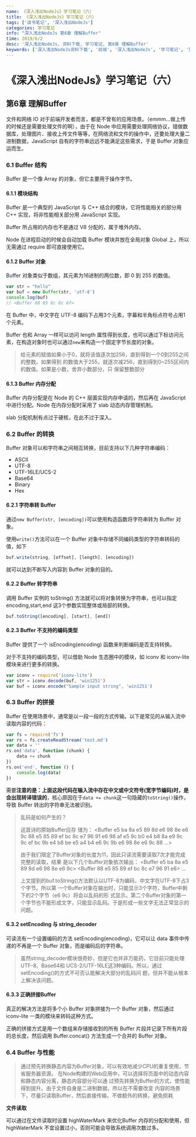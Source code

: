 ```yaml
---
name: 《深入浅出NodeJs》学习笔记（六）
title: 《深入浅出NodeJs》学习笔记（六）
tags: ['读书笔记', '深入浅出NodeJs']
categories: 学习笔记
info: "深入浅出NodeJs 第6章 理解Buffer"
time: 2019/6/2
desc: '深入浅出NodeJs, 资料下载, 学习笔记, 第6章 理解Buffer'
keywords: ['深入浅出NodeJs资料下载', '前端', '深入浅出NodeJs', '学习笔记', '第6章 理解Buffer']
---
```


# 《深入浅出NodeJs》学习笔记（六）

## 第6章 理解Buffer

文件和网络 IO 对于前端开发者而言，都是不曾有的应用场景。（emmm...做上传的时候还是需要处理文件的啊），由于在 Node 中应用需要处理网络协议，错做数据库，处理图片、接收上传文件等等，在网络流和文件的操作中，还要处理大量二进制数据，JavaScript 自有的字符串远远不能满足这些需求，于是 Buffer 对象应运而生。

### 6.1 Buffer 结构

Buffer 是一个像 Array 的对象，但它主要用于操作字节。

#### 6.1.1 模块结构

Buffer 是一个典型的 JavaScript 与 C++ 结合的模块，它将性能相关的部分用 C++ 实现，将非性能相关部分用 JavaScript 实现。

Buffer 所占用的内存也不是通过 V8 分配的，属于堆外内存。

Node 在进程启动的时候会自动加载 Buffer 模块并放在全局对象 Global 上，所以无需通过 require 即可直接使用它。

#### 6.1.2 Buffer 对象

Buffer 对象类似于数组，其元素为16进制的两位数，即 0 到 255 的数值。

```javascript
var str = "hello"
var buf = new Buffer(str, 'utf-8')
console.log(buf)
// <Buffer 68 65 6c 6c 6f>
```

在 Buffer 中，中文字在 UTF-8 编码下占用3个元素，字幕和半角标点符号占用1个元素。

Buffer 也和 Array 一样可以访问 length 属性得到长度，也可以通过下标访问元素，在构造对象时也可以通过`new`来构造一个固定字节长度的对象。

> 给元素的赋值如果小于0，就将该值逐次加256，直到得到一个0到255之间的整数。如果得到 的数值大于255，就逐次减256，直到得到0~255区间内的数值。如果是小数，舍弃小数部分，只 保留整数部分

#### 6.1.3 Buffer 内存分配

Buffer 内存分配是在 Node 的 C++ 层面实现内存申请的，然后再在 JavaScript 中进行分配。Node 在内存分配时采用了 slab 动态内存管理机制。

slab 分配机制有点过于硬核，在此不过于深入。

### 6.2 Buffer 的转换

Buffer 对象可以和字符串之间相互转换，目前支持以下几种字符串编码：

- ASCII
- UTF-8
- UTF-16LE/UCS-2
- Base64
- Binary
- Hex

#### 6.2.1 字符串转 Buffer

通过`new Buffer(str, [encoding])`可以使用构造函数将字符串转为 Buffer 对象。

使用`write()`方法可以在一个 Buffer 对象中存储不同编码类型的字符串转码的值，如下

```javascript
buf.write(string, [offset], [length], [encoding])
```

就可以达到不断写入内容到 Buffer 对象的目的。

#### 6.2.2 Buffer 转字符串

调用 Buffer 实例的 toString() 方法就可以将对象转换为字符串，也可以指定 encoding,start,end 这3个参数实现整体或局部的转换。

```javascript
buf.toString([encoding], [start], [end])
```

#### 6.2.3 Buffer 不支持的编码类型

Buffer 提供了一个 isEncoding(encoding) 函数来判断编码是否支持转换。

对于不支持的编码类型，可以借助 Node 生态圈中的模块，如 iconv 和 iconv-lite 模块来进行更多的转换。

```javascript
var iconv = require('iconv-lite')
var str = iconv.decode(buf, 'win1251')
var buf = iconv.encode("Sample input string", 'win1251')
```



### 6.3 Buffer 的拼接

Buffer 在使用场景中，通常是以一段一段的方式传输。以下是常见的从输入流中读取内容的代码：

```javascript
var fs = require('fs')
var rs = fs.createReadStream('test.md')
var data = ''
rs.on('data', function (chunk) {
    data += chunk
})
rs.on('end', function () {
    console.log(data)
})
```

需要**注意的是：上面这段代码在输入流中存在中文或中文符号(宽字节编码)时，是会出现转译错误的**，核心原因在于`data += chunk`这一句隐藏的`toString()`操作，导致 Buffer 转出的字符串无法被识别。

> 乱码是如何产生的？
>
> 这首诗的原始Buffer应存 储为： 
> <Buffer e5 ba 8a e5 89 8d e6 98 8e e6 9c 88 e5 85 89 ef bc 8c e7 96 91 e6 98 af e5 9c b0 e4 b8 8a e9 9c 9c ef bc 9b e4 b8 be e5 a4 b4 e6 9c 9b e6 98 8e e6 9c 88 ...>
>
> 由于我们限定了Buffer对象的长度为11，因此只读流需要读取7次才能完成完整的读取，结果 是以下几个Buffer对象依次输出： 
> <Buffer e5 ba 8a e5 89 8d e6 98 8e e6 9c> <Buffer 88 e5 85 89 ef bc 8c e7 96 91 e6> ... 
>
> 上文提到的buf.toString()方法默认以UTF-8为编码，中文字在UTF-8下占3个字节。所以第 一个Buffer对象在输出时，只能显示3个字符，Buffer中剩下的2个字节（e6 9c）将会以乱码的形 式显示。第二个Buffer对象的第一个字节也不能形成文字，只能显示乱码。于是形成一些文字无法正常显示的问题。 

#### 6.3.2 setEncoding 与 string_decoder

可读流有一个设置编码的方法 setEncoding(encoding)，它可以让 data 事件中传递的不再是一个 Buffer 对象，而是编码后的字符串。

> 虽然string_decoder模块很奇妙，但是它也并非万能药，它目前只能处理UTF-8、Base64和 UCS-2/UTF-16LE这3种编码。所以，通过setEncoding()的方式不可否认能解决大部分的乱码问 题，但并不能从根本上解决该问题。 

#### 6.3.3 正确拼接Buffer

真正的解决方法是将多个小 Buffer 对象拼接为一个 Buffer 对象，然后通过 iconv-lite 一类的模块来转码这种方式。

正确的拼接方式是用一个数组来存储接收到的所有 Buffer 片段并记录下所有片段的总长度，然后调用 Buffer.concat() 方法生成一个合并的 Buffer 对象。

### 6.4 Buffer 与性能

> 通过预先转换静态内容为Buffer对象，可以有效地减少CPU的重复使用，节省服务器资源。 在Node构建的Web应用中，可以选择将页面中的动态内容和静态内容分离，静态内容部分可以通 过预先转换为Buffer的方式，使性能得到提升。由于文件自身是二进制数据，所以在不需要改变 内容的场景下，尽量只读取Buffer，然后直接传输，不做额外的转换，避免损耗

**文件读取**

可以通过在文件读取时设置 highWaterMark 来优化Buffer 内存的分配和使用，但 highWaterMark 不宜设置过小，否则可能会导致系统调用次数过多。

